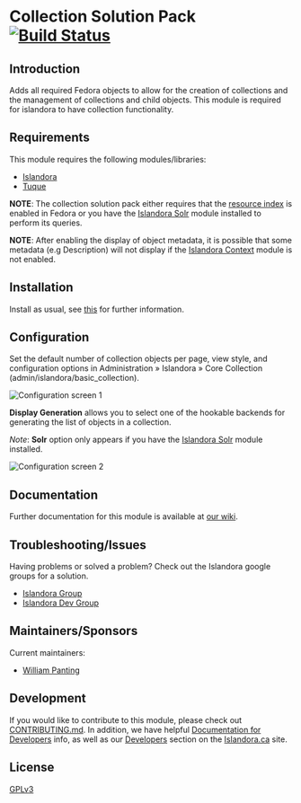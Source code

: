 # Collection Solution Pack [![Build Status](https://travis-ci.org/Islandora/islandora_solution_pack_collection.png?branch=7.x)](https://travis-ci.org/Islandora/islandora_solution_pack_collection)

## Introduction

Adds all required Fedora objects to allow for the creation of collections and the management of collections and child objects.
This module is required for islandora to have collection functionality.

## Requirements

This module requires the following modules/libraries:

* [Islandora](https://github.com/islandora/islandora)
* [Tuque](https://github.com/islandora/tuque)

**NOTE**: The collection solution pack either requires that the [resource index](https://wiki.duraspace.org/display/FEDORA37/Resource+Index) is enabled in Fedora or you have the [Islandora Solr](https://github.com/islandora/islandora_solr_search) module installed to perform its queries.

**NOTE**: After enabling the display of object metadata, it is possible that some metadata (e.g Description) will not display if the [Islandora Context](https://github.com/SFULibrary/islandora_context) module is not enabled.

## Installation

Install as usual, see [this](https://drupal.org/documentation/install/modules-themes/modules-7) for further information.

## Configuration

Set the default number of collection objects per page, view style, and configuration options in Administration » Islandora » Core Collection (admin/islandora/basic_collection).

![Configuration screen 1](https://user-images.githubusercontent.com/2857697/39012304-aefb387a-43d9-11e8-8077-9146dcff2ef5.jpg)

**Display Generation** allows you to select one of the hookable backends for generating the list of objects in a collection. 

_Note_: **Solr** option only appears if you have the [Islandora Solr](https://github.com/islandora/islandora_solr_search) module installed.

![Configuration screen 2](https://user-images.githubusercontent.com/2857697/39012313-b1262678-43d9-11e8-988b-f62c0fb0d5b5.jpg)

## Documentation

Further documentation for this module is available at [our wiki](https://wiki.duraspace.org/display/ISLANDORA/Collection+Solution+Pack).

## Troubleshooting/Issues

Having problems or solved a problem? Check out the Islandora google groups for a solution.

* [Islandora Group](https://groups.google.com/forum/?hl=en&fromgroups#!forum/islandora)
* [Islandora Dev Group](https://groups.google.com/forum/?hl=en&fromgroups#!forum/islandora-dev)

## Maintainers/Sponsors
Current maintainers:

* [William Panting](https://github.com/willtp87)

## Development

If you would like to contribute to this module, please check out [CONTRIBUTING.md](CONTRIBUTING.md). In addition, we have helpful [Documentation for Developers](https://github.com/Islandora/islandora/wiki#wiki-documentation-for-developers) info, as well as our [Developers](http://islandora.ca/developers) section on the [Islandora.ca](http://islandora.ca) site.

## License

[GPLv3](http://www.gnu.org/licenses/gpl-3.0.txt)
